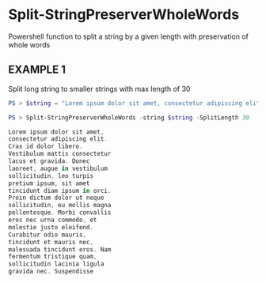 # Split-StringPreserverWholeWords
Powershell function to split a string by a given length with preservation of whole words

## EXAMPLE 1
Split long string to smaller strings with max length of 30
```powershell
PS > $string = "Lorem ipsum dolor sit amet, consectetur adipiscing elit. Cras id dolor libero. Vestibulum mattis consectetur lacus et gravida. Donec laoreet, augue in vestibulum sollicitudin, leo turpis pretium ipsum, sit amet tincidunt diam ipsum in orci. Proin dictum dolor ut neque sollicitudin, eu mollis magna pellentesque. Morbi convallis eros nec urna commodo, et molestie justo eleifend. Curabitur odio mauris, tincidunt et mauris nec, malesuada tincidunt eros. Nam fermentum tristique quam, sollicitudin lacinia ligula gravida nec. Suspendisse potenti."

PS > Split-StringPreserverWholeWords -string $string -SplitLength 30 

Lorem ipsum dolor sit amet,
consectetur adipiscing elit.
Cras id dolor libero.
Vestibulum mattis consectetur
lacus et gravida. Donec
laoreet, augue in vestibulum
sollicitudin, leo turpis
pretium ipsum, sit amet
tincidunt diam ipsum in orci.
Proin dictum dolor ut neque
sollicitudin, eu mollis magna
pellentesque. Morbi convallis
eros nec urna commodo, et
molestie justo eleifend.
Curabitur odio mauris,
tincidunt et mauris nec,
malesuada tincidunt eros. Nam
fermentum tristique quam,
sollicitudin lacinia ligula
gravida nec. Suspendisse
```

